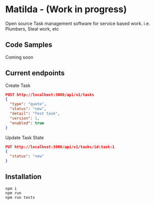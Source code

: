 # Matilda - (Work in progress)

Open source Task management software for service based work. i.e. Plumbers, Steal work, etc

## Code Samples

Coming soon

## Current endpoints

Create Task

```json
POST http://localhost:3000/api/v1/tasks
{
  "type": "quote",
  "status": "new",
  "detail": "Test task",
  "version": 1,
  "enabled": true  
}
```

Update Task State

```json
PUT http://localhost:3000/api/v1/tasks/id:task:1
{
  "status": "new"
}
```


## Installation
```
npm i
npm run
npm run tests
```
